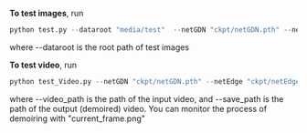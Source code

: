 **To test images**, run

```python
python test.py --dataroot "media/test"  --netGDN "ckpt/netGDN.pth" --netEdge "ckpt/netEdge.pth" --netMerge "ckpt/netMerge.pth" --batchSize 1 --originalSize_h 1080 --originalSize_w 1920 --imageSize_h 1080 --imageSize_w 1920 --image_path "results" --write 1 --record "results.txt"
```

where --dataroot is the root path of test images



**To test video**, run

```python
python test_Video.py --netGDN "ckpt/netGDN.pth" --netEdge "ckpt/netEdge.pth" --netMerge "ckpt/netMerge.pth" --video_path "test_video.avi" --save_path "output_video.avi" --imageSize_h 1080 --imageSize_w 1920
```

where --video_path is the path of the input video, and --save_path is the path of the output (demoired) video. You can monitor the process of demoiring with "current_frame.png"

